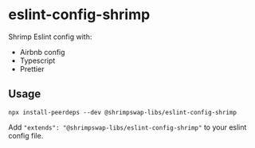 # eslint-config-shrimp

Shrimp Eslint config with:

- Airbnb config
- Typescript
- Prettier

## Usage

```
npx install-peerdeps --dev @shrimpswap-libs/eslint-config-shrimp
```

Add `"extends": "@shrimpswap-libs/eslint-config-shrimp"` to your eslint config file.

